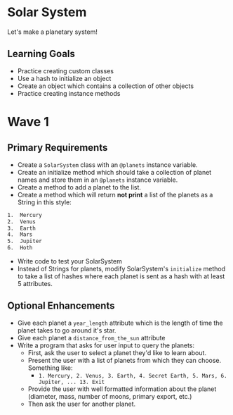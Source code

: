 # Solar System
Let's make a planetary system!

## Learning Goals

- Practice creating custom classes
- Use a hash to initialize an object
- Create an object which contains a collection of other objects
- Practice creating instance methods


# Wave 1
## Primary Requirements
- Create a `SolarSystem` class with an `@planets` instance variable.
- Create an initialize method which should take a collection of planet names and store them in an `@planets` instance variable.
- Create a method to add a planet to the list.
- Create a method which will return **not print** a list of the planets as a String in this style:

```bash
1.  Mercury
2.  Venus
3.  Earth
4.  Mars
5.  Jupiter
6.  Hoth
```
- Write code to test your SolarSystem
- Instead of Strings for planets, modify SolarSystem's `initialize` method to take a list of hashes where each planet is sent as a hash with at least 5 attributes.  

## Optional Enhancements
- Give each planet a `year_length` attribute which is the length of time the planet takes to go around it's star.  
- Give each planet a `distance_from_the_sun` attribute
- Write a program that asks for user input to query the planets:
  - First, ask the user to select a planet they'd like to learn about.
  - Present the user with a list of planets from which they can choose. Something like:
    - `1. Mercury, 2. Venus, 3. Earth, 4. Secret Earth, 5. Mars, 6. Jupiter, ... 13. Exit`
  - Provide the user with well formatted information about the planet (diameter, mass, number of moons, primary export, etc.)
  - Then ask the user for another planet.

<!--
# Wave 2
## Primary Requirements
- Create a `Planet` class which will represent a planet.
    - Add an `initialize` method which takes several arguments and uses them to set the class' instance variables.
    - Create a method that **returns** the Planet's attributes in an easy to read fashion.
    - Create reader methods to give a user access to read the instance variables.
- Make your `SolarSystem` class take an array of `Planet`s instead of hashes.
    - When printing the planet list or planet details, it should call the corresponding method in `Planet`.
-->

<!--
## Optionals
-  Create a method, outside any class, which creates a planet from user input.

# Wave 3
## Primary Requirements
- Create an interface where the user can interact with the solar system and be able to select a planet and view information about it.  
- Allow your user to add their own planet.  

## Optional Enhancements
- Ensure that the each planet has a `@distance_from_the_sun` attribute. Using this data, add a method to determine the distance from any other planet (assuming planets are in a straight line from the sun)
- Give your solar system an age (in earth years).
- Define a method that returns the local year of the planet based on it's rotation since the beginning of the solar system
-->
